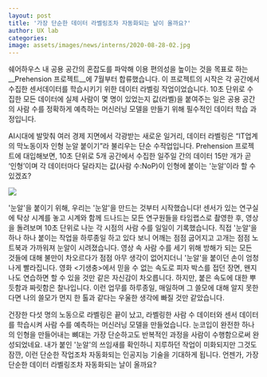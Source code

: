 ```yaml
---
layout: post
title: '가장 단순한 데이터 라벨링조차 자동화되는 날이 올까요?'
author: UX lab
categories: 
image: assets/images/news/interns/2020-08-28-02.jpg
---
```

  쉐어하우스 내 공용 공간의 혼잡도를 파악해 이용 편의성을 높이는 것을 목표로 하는 __Prehension 프로젝트__에 7월부터 합류했습니다. 이 프로젝트의 시작은 각 공간에서 수집한 센서데이터를 학습시키기 위한 데이터 라벨링 작업이었습니다. 10초 단위로 수집한 모든 데이터에 실제 사람이 몇 명이 있었는지 값(라벨)을 붙여주는 일은 공용 공간의 사람 수를 정확하게 예측하는 머신러닝 모델을 만들기 위해 필수적인 데이터 학습 과정입니다. 



  AI시대에 발맞춰 여러 경제 지면에서 각광받는 새로운 일거리, 데이터 라벨링은 “IT업계의 막노동이자 인형 눈알 붙이기”라 불리우는 단순 수작업입니다. Prehension 프로젝트에 대입해보면, 10초 단위로 5개 공간에서 수집한 일주일 간의 데이터 15만 개가 곧 ‘인형’이며 각 데이터마다 달라지는 값(사람 수:NoP)이 인형에 붙이는 '눈알'이라 할 수 있겠죠? 



<img src="{{site.baseurl}}/assets/images/news/interns/2020-08-28-02.jpg">

  '눈알'을 붙이기 위해, 우리는 '눈알'을 만드는 것부터 시작했습니다! 센서가 있는 연구실에 탁상 시계를 놓고 시계와 함께 드나드는 모든 연구원들을 타임랩스로 촬영한 후, 영상을 돌려보며 10초 단위로 나눈 각 시점의 사람 수를 일일이 기록했습니다. 직접 '눈알'을 하나 하나 붙이는 작업을 하루종일 하고 있다 보니 어깨는 점점 굽어지고 고개는 점점 노트북과 가까워져 눈알이 시려졌습니다. 영상 속 사람 수를 세기 위해 방해가 되는 모든 것들에 대해 불만이 차오르다가 점점 아무 생각이 없어지더니 '눈알'을 붙이던 손이 엄청나게 빨라집니다. 영화 <기생충>에서 믿을 수 없는 속도로 피자 박스를 접던 장면, 왠지 나도 연습하면 할 수 있을 것만 같은 자신감이 차오릅니다. 하지만, 붙은 속도에 대한 뿌듯함과 짜릿함은 찰나입니다. 이런 업무를 하루종일, 매일하며 그 쓸모에 대해 알지 못한다면 나의 쓸모가 먼지 한 톨과 같다는 우울한 생각에 빠질 것만 같았습니다.



  건장한 다섯 명의 노동으로 라벨링은 끝이 났고, 라벨링한 사람 수 데이터와 센서 데이터를 학습시켜 사람 수를 예측하는 머신러닝 모델을 만들었습니다. 눈코입이 완전한 하나의 인형을 만들어내는 뼈대는 가장 단순하고도 반복적인 과정을 사람이 수행함으로써 완성되었네요. 내가 붙인 '눈알'의 쓰임새를 확인하니 지루하던 작업이 미화되지만 그것도 잠깐, 이런 단순한 작업조차 자동화되는 인공지능 기술을 기대하게 됩니다. 언젠가, 가장 단순한 데이터 라벨링조차 자동화되는 날이 올까요?

